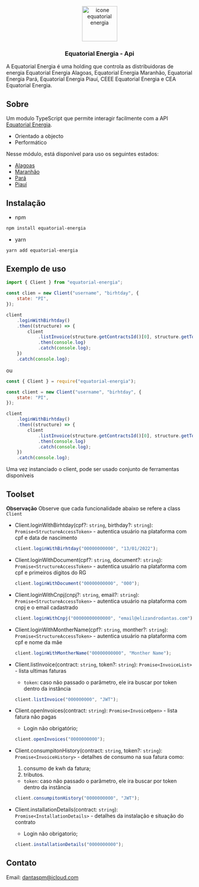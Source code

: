 <div id="topo"></div>

<div align="center">
    <a style="text-decoration: none" href="https://www.equatorialenergia.com.br/">
        <img src="https://play-lh.googleusercontent.com/tiksHECQh6MNAZHmW45xO38h8hJSLXYx7c5SrfzyMAvjcTQQX5Qt8XBSFV3xI4S0el3Q" alt="icone equatorial energia" width="auto" height="95" />
    </a>
</div>

<h3 align="center">Equatorial Energia - Api</h3>

A Equatorial Energia é uma holding que controla as distribuidoras de energia Equatorial Energia Alagoas, Equatorial Energia Maranhão, Equatorial Energia Pará, Equatorial Energia Piauí, CEEE Equatorial Energia e CEA Equatorial Energia.

## Sobre

Um modulo TypeScript que permite interagir facilmente com a API [Equatorial Energia](https://www.equatorialenergia.com.br/).

-   Orientado a objecto
-   Performático

Nesse módulo, está disponível para uso os seguintes estados:

-   [Alagoas](https://al.equatorialenergia.com.br/)
-   [Maranhão](https://ma.equatorialenergia.com.br/)
-   [Pará](https://pa.equatorialenergia.com.br/)
-   [Piauí](https://pi.equatorialenergia.com.br/)

## Instalação

-   npm

```sh
npm install equatorial-energia
```

-   yarn

```sh
yarn add equatorial-energia
```

## Exemplo de uso

```js
import { Client } from "equatorial-energia";

const clien = new Client("username", "birhtday", {
    state: "PI",
});

client
    .loginWithBirhtday()
    .then((structure) => {
        client
            .listInvoice(structure.getContractsId()[0], structure.getToken())
            .then(console.log)
            .catch(console.log);
    })
    .catch(console.log);
```

ou

```js
const { Client } = require("equatorial-energia");

const client = new Client("username", "birhtday", {
    state: "PI",
});

client
    .loginWithBirhtday()
    .then((structure) => {
        client
            .listInvoice(structure.getContractsId()[0], structure.getToken())
            .then(console.log)
            .catch(console.log);
    })
    .catch(console.log);
```

Uma vez instanciado o client, pode ser usado conjunto de ferramentas disponíveis

## Toolset

**Observação** Observe que cada funcionalidade abaixo se refere a class `Client`

-   Client.loginWithBirhtday(cpf?: `string`, birthday?: `string`): `Promise<StructureAccessToken>` - autentica usuário na plataforma com cpf e data de nascimento

    ```js
    client.loginWithBirhtday("00000000000", "13/01/2022");
    ```

-   Client.loginWithDocument(cpf?: `string`, document?: `string`): `Promise<StructureAccessToken>` - autentica usuário na plataforma com cpf e primeiros dígitos do RG

    ```js
    client.loginWithDocument("00000000000", "000");
    ```

-   Client.loginWithCnpj(cnpj?: `string`, email?: `string`): `Promise<StructureAccessToken>` - autentica usuário na plataforma com cnpj e o email cadastrado

    ```js
    client.loginWithCnpj("00000000000000", "email@elizandrodantas.com");
    ```

-   Client.loginWithMontherName(cpf?: `string`, monther?: `string`): `Promise<StructureAccessToken>` - autentica usuário na plataforma com cpf e nome da mãe

    ```js
    client.loginWithMontherName("00000000000", "Monther Name");
    ```

-   Client.listInvoice(contract: `string`, token?: `string`): `Promise<InvoiceList>` - lista ultimas faturas

    -   `token`: caso não passado o parâmetro, ele ira buscar por token dentro da instância

    ```js
    client.listInvoice("000000000", "JWT");
    ```

-   Client.openInvoices(contract: `string`): `Promise<InvoiceOpen>` - lista fatura não pagas

    -   Login não obrigatório;

    ```js
    client.openInvoices("0000000000");
    ```

-   Client.consumpitonHistory(contract: `string`, token?: `string`): `Promise<InvoiceHistory>` - detalhes de consumo na sua fatura como:

    1.  consumo de kwh da fatura;
    2.  tributos.

    -   `token`: caso não passado o parâmetro, ele ira buscar por token dentro da instância

    ```js
    client.consumpitonHistory("0000000000", "JWT");
    ```

-   Client.installationDetails(contract: `string`): `Promise<InstallationDetails>` - detalhes da instalação e situação do contrato

    -   Login não obrigatorio;

    ```js
    client.installationDetails("0000000000");
    ```

## Contato

Email: dantaspm@icloud.com
